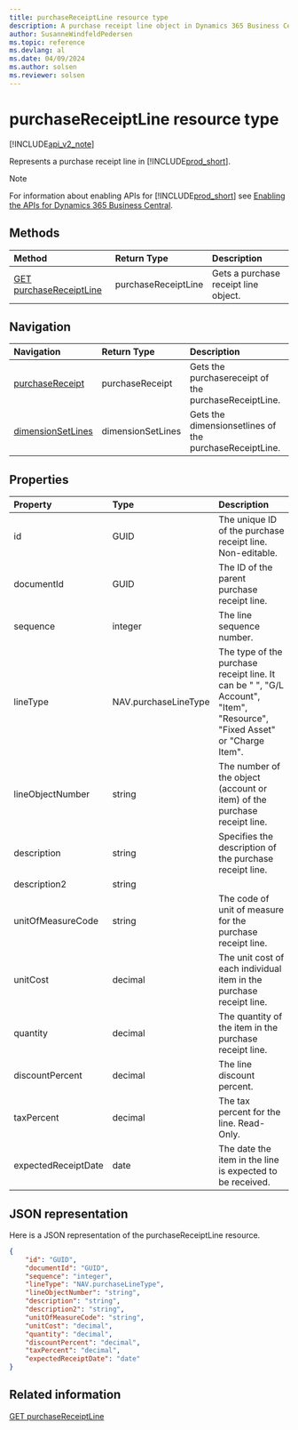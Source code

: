 ```yaml
---
title: purchaseReceiptLine resource type  
description: A purchase receipt line object in Dynamics 365 Business Central.
author: SusanneWindfeldPedersen
ms.topic: reference
ms.devlang: al
ms.date: 04/09/2024
ms.author: solsen
ms.reviewer: solsen
---
```


# purchaseReceiptLine resource type

[!INCLUDE[api_v2_note](../../../includes/api_v2_note.md)]

<!-- START>DO_NOT_EDIT -->
<!-- IMPORTANT:Do not edit any of the content between here and the END>DO_NOT_EDIT. -->
Represents a purchase receipt line in [!INCLUDE[prod_short](../../../includes/prod_short.md)].

> [!NOTE]
> For information about enabling APIs for [!INCLUDE[prod_short](../../../includes/prod_short.md)] see [Enabling the APIs for Dynamics 365 Business Central](../enabling-apis-for-dynamics-nav.md).

## Methods

| Method | Return Type|Description |
|:--------------------|:-----------|:-------------------------|
|[GET purchaseReceiptLine](../api/dynamics_purchasereceiptline_get.md)|purchaseReceiptLine|Gets a purchase receipt line object.|


## Navigation

| Navigation |Return Type| Description |
|:----------|:----------|:-----------------|
|[purchaseReceipt](dynamics_purchasereceipt.md)|purchaseReceipt |Gets the purchasereceipt of the purchaseReceiptLine.|
|[dimensionSetLines](dynamics_dimensionsetline.md)|dimensionSetLines |Gets the dimensionsetlines of the purchaseReceiptLine.|

## Properties

| Property           | Type   |Description     |
|:-------------------|:-------|:---------------|
|id|GUID|The unique ID of the purchase receipt line. Non-editable.|
|documentId|GUID|The ID of the parent purchase receipt line. |
|sequence|integer|The line sequence number.|
|lineType|NAV.purchaseLineType|The type of the purchase receipt line. It can be " ", "G/L Account", "Item", "Resource", "Fixed Asset" or "Charge Item".|
|lineObjectNumber|string|The number of the object (account or item) of the purchase receipt line.|
|description|string|Specifies the description of the purchase receipt line.|
|description2|string||
|unitOfMeasureCode|string|The code of unit of measure for the purchase receipt line.|
|unitCost|decimal|The unit cost of each individual item in the purchase receipt line.|
|quantity|decimal|The quantity of the item in the purchase receipt line.|
|discountPercent|decimal|The line discount percent.    |
|taxPercent|decimal|The tax percent for the line. Read-Only.|
|expectedReceiptDate|date|The date the item in the line is expected to be received.|

## JSON representation

Here is a JSON representation of the purchaseReceiptLine resource.


```json
{
    "id": "GUID",
    "documentId": "GUID",
    "sequence": "integer",
    "lineType": "NAV.purchaseLineType",
    "lineObjectNumber": "string",
    "description": "string",
    "description2": "string",
    "unitOfMeasureCode": "string",
    "unitCost": "decimal",
    "quantity": "decimal",
    "discountPercent": "decimal",
    "taxPercent": "decimal",
    "expectedReceiptDate": "date"
}
```
<!-- IMPORTANT: END>DO_NOT_EDIT -->



## Related information
[GET purchaseReceiptLine](../api/dynamics_purchaseReceiptLine_Get.md)
